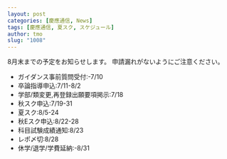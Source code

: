 ```yaml
---
layout: post
categories: [慶應通信, News]
tags: [慶應通信, 夏スク, スケジュール]
author: tmo
slug: "1008"
---
```

8月末までの予定をお知らせします。
申請漏れがないようにご注意ください。

* ガイダンス事前質問受付:-7/10
* 卒論指導申込:7/11-8/2
* 学部/類変更,再登録出願要項掲示:7/18
* 秋スク申込:7/19-31
* 夏スク:8/5-24
* 秋Eスク申込:8/22-28
* 科目試験成績通知:8/23
* レポ〆切:8/28
* 休学/退学/学費延納:-8/31